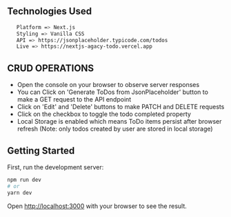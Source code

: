 ## Technologies Used

```bash
   Platform => Next.js
   Styling => Vanilla CSS
   API => https://jsonplaceholder.typicode.com/todos
   Live => https://nextjs-agacy-todo.vercel.app
```

## CRUD OPERATIONS

- Open the console on your browser to observe server responses
- You can Click on 'Generate ToDos from JsonPlaceholder' button to make a GET request to the API endpoint
- Click on 'Edit' and 'Delete' buttons to make PATCH and DELETE requests
- Click on the checkbox to toggle the todo completed property
- Local Storage is enabled which means ToDo items persist after browser refresh (Note: only todos created by user are stored in local storage)

## Getting Started

First, run the development server:

```bash
npm run dev
# or
yarn dev
```

Open [http://localhost:3000](http://localhost:3000) with your browser to see the result.
